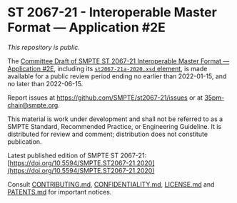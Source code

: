 # ST 2067-21 - Interoperable Master Format — Application #2E

_This repository is *public*._

The [Committee Draft of SMPTE ST 2067-21 Interoperable Master Format — Application #2E](./35PM-CD-ST-2067-21-IMFApp2E-Rev-2021-11-26(clean)-PCD.pdf),
including its [`st2067-21a-2020.xsd` element](st2067-21a-2020.xsd), is made available for
a public review period ending no earlier than 2022-01-15, and no later than 2022-06-15.

Report issues at https://github.com/SMPTE/st2067-21/issues or at [35pm-chair@smpte.org](mailto:35pm-chair@smpte.org).

This material is work under development and shall not be referred to as a SMPTE Standard, Recommended Practice, or Engineering
Guideline. It is distributed for review and comment; distribution does not constitute publication.

Latest published edition of SMPTE ST 2067-21:
[https://doi.org/10.5594/SMPTE.ST2067-21.2020](https://doi.org/10.5594/SMPTE.ST2067-21.2020)

Consult [CONTRIBUTING.md](./CONTRIBUTING.md), [CONFIDENTIALITY.md](./CONFIDENTIALITY.md), [LICENSE.md](./LICENSE.md) and
[PATENTS.md](./PATENTS.md) for important notices.
